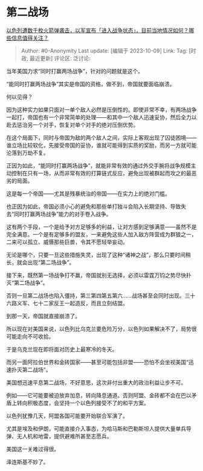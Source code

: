 # 第二战场
[以色列遭数千枚火箭弹袭击，以军宣布「进入战争状态」，目前当地情况如何？哪些信息值得关注？](https://www.zhihu.com/question/624972638/answer/3242996345)

> Author: #0-Anonymity
> Last update: [编辑于 2023-10-09]
> Link:
> Tag: [时政, 最近更新]
> 评论区:
> 泛讨论:

当年美国力求“同时打赢两场战争”，针对的问题就是这个。

“能同时打赢两场战争”其实是帝国的资格，做不到，帝国就要面临崩溃。

何以见得？

因为这种实力如果只面对一单个敌人必然是压倒性的。即使非常不幸，有两场战争一起打，帝国也有一个非常简单的处理——和其中一个敌人迅速妥协，然后全力以赴去惩治另一个对手，恢复对单个对手的绝对压倒优势。

在这个局面下，同时与帝国为敌的两个敌人之间，实际上客观出现了囚徒困境——谁立场比较软化，先接受帝国的妥协，谁就可能得到实质的奖励，而另一方就可能沦落到万劫不复。

正因为如此，“能同时打赢两场战争”，就能非常有效的通过外交手腕将战争规模主动控制在只有一场，从而非常有效的打算链式反应，避免出现被群起而攻之的最恶劣的局面。

这是每一个帝国——尤其是残暴统治的帝国——在实力上的绝对门槛。

也正因为如此，帝国必须小心的避免和那些单打独斗会陷入长期坚持、导致失去“同时打赢两场战争”能力的对手卷入战争。

这有两个手段，一个是给予对方足够多的利益，让对方感到足够满意——虽然不是完全满意。一个是有足够多的盟友，一来避免这些人加入敌方阵营成为群狼之一，二来可以孤立、威慑那些巨兽，令其不愿轻举妄动。

无论是哪个，只要一旦这些措施失灵，出现了这种“诸神之战”，那么只要时间稍长，就会出现“第二场战争”。

接下来，既然第一场战争打不赢，帝国就别无选择，必须以雷霆万钧之势尽快扑灭“第二场战争”。

否则一旦第二战场也陷入僵持，第三第四第五第六……战场甚至会同时出现。三十六路义军、七十二家反王一起造反，而且立刻结盟。

到那一天，帝国就直接崩溃了。

所以现在对美国来说，以色列比乌克兰要危险万分，以色列如果解决不了，局势很可能走向不可收拾。

于是乌克兰现在即将面对历史上最寒冷的冬天。

而另一面阿拉伯世界和金砖国家——甚至可能包括非盟——恐怕不会坐视美国“迅速扑灭第二战场”。

美国想迅速平息第二战场，不好意思，这次非付出重大的政治利益让步不可。

例如——它可能要被迫放弃加息，转向降息通道。否则阿盟、金砖都不会在巴以矛盾上转向积极态度，会坚持一个以色列接受不了的和平方案。

以色列犹豫几天，阿盟各国可能要开始联合军演了。

尤其是埃及和伊朗，可能直接介入事态，为哈马斯和巴勒斯坦人提供大量单兵导弹、无人机和地雷，提供避难所甚至志愿兵。

美国这一关难过得很。

泽连斯基不妙了。